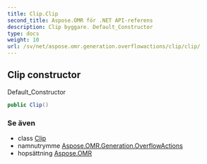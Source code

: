 ```yaml
---
title: Clip.Clip
second_title: Aspose.OMR för .NET API-referens
description: Clip byggare. Default_Constructor
type: docs
weight: 10
url: /sv/net/aspose.omr.generation.overflowactions/clip/clip/
---
```

## Clip constructor

Default_Constructor

```csharp
public Clip()
```

### Se även

* class [Clip](../)
* namnutrymme [Aspose.OMR.Generation.OverflowActions](../../clip/)
* hopsättning [Aspose.OMR](../../../)


